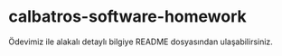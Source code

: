 # calbatros-software-homework
Ödevimiz ile alakalı detaylı bilgiye README dosyasından ulaşabilirsiniz.
